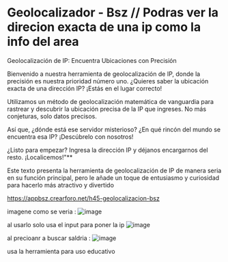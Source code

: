 # Geolocalizador - Bsz // Podras ver la direcion exacta de una ip como la info del area 

Geolocalización de IP: Encuentra Ubicaciones con Precisión

Bienvenido a nuestra herramienta de geolocalización de IP, donde la precisión es nuestra prioridad número uno. ¿Quieres saber la ubicación exacta de una dirección IP? ¡Estás en el lugar correcto!

Utilizamos un método de geolocalización matemática de vanguardia para rastrear y descubrir la ubicación precisa de la IP que ingreses. No más conjeturas, solo datos precisos.

Así que, ¿dónde está ese servidor misterioso? ¿En qué rincón del mundo se encuentra esa IP? ¡Descúbrelo con nosotros!

¿Listo para empezar? Ingresa la dirección IP y déjanos encargarnos del resto. ¡Localicemos!"**

Este texto presenta la herramienta de geolocalización de IP de manera seria en su función principal, pero le añade un toque de entusiasmo y curiosidad para hacerlo más atractivo y divertido

https://appbsz.crearforo.net/h45-geolocalizacion-bsz

imagene como se veria : 
![image](https://github.com/AvastrOficial/Geolocalizador-Bsz/assets/91764815/ac28b090-9bbd-4412-958f-6a09e84e77f7)

al usarlo solo usa el input para poner la ip 
![image](https://github.com/AvastrOficial/Geolocalizador-Bsz/assets/91764815/cc5d38cb-f54e-41e9-9d5c-9f90f4ba6cae)

al precioanr a buscar saldria : 
![image](https://github.com/AvastrOficial/Geolocalizador-Bsz/assets/91764815/bffa3527-63fb-4634-bacc-dd8b0b4637da)

usa la herramienta para uso educativo
